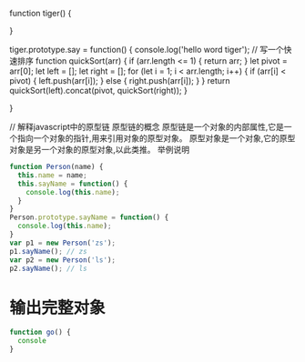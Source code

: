 
function tiger() { 

}

tiger.prototype.say = function() {
  console.log('hello word tiger');
  // 写一个快速排序
  function quickSort(arr) {
    if (arr.length <= 1) {
      return arr;
    }
    let pivot = arr[0];
    let left = [];
    let right = [];
    for (let i = 1; i < arr.length; i++) {
      if (arr[i] < pivot) {
        left.push(arr[i]);
      } else {
        right.push(arr[i]);
      }
    } 
    return quickSort(left).concat(pivot, quickSort(right));
  }

}

// 解释javascript中的原型链
原型链的概念
原型链是一个对象的内部属性,它是一个指向一个对象的指针,用来引用对象的原型对象。
原型对象是一个对象,它的原型对象是另一个对象的原型对象,以此类推。
举例说明
```js
function Person(name) {
  this.name = name;
  this.sayName = function() {
    console.log(this.name);
  }
}
Person.prototype.sayName = function() {
  console.log(this.name);
}
var p1 = new Person('zs');
p1.sayName(); // zs
var p2 = new Person('ls');
p2.sayName(); // ls
```
# 输出完整对象
```js
function go() {
  console
}

```


